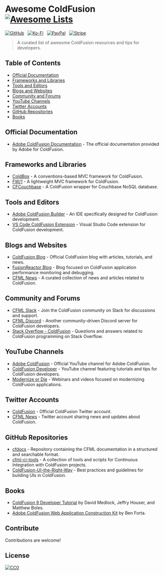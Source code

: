 # Awesome ColdFusion [![Awesome Lists](https://srv-cdn.himpfen.io/badges/awesome-lists/awesomelists-flat.svg)](https://github.com/brandonhimpfen/awesome)

[![GitHub](https://srv-cdn.himpfen.io/badges/github/github-flat.svg)](https://github.com/sponsors/brandonhimpfen/) &nbsp; [![Ko-Fi](https://srv-cdn.himpfen.io/badges/kofi/kofi-flat.svg)](https://ko-fi.com/brandonhimpfen) &nbsp; [![PayPal](https://srv-cdn.himpfen.io/badges/paypal/paypal-flat.svg)](https://paypal.me/brandonhimpfen) &nbsp; [![Stripe](https://srv-cdn.himpfen.io/badges/stripe/stripe-flat.svg)](https://tinyurl.com/e8ymxdw3)

> A curated list of awesome ColdFusion resources and tips for developers.

## Table of Contents

- [Official Documentation](#official-documentation)
- [Frameworks and Libraries](#frameworks-and-libraries)
- [Tools and Editors](#tools-and-editors)
- [Blogs and Websites](#blogs-and-websites)
- [Community and Forums](#community-and-forums)
- [YouTube Channels](#youtube-channels)
- [Twitter Accounts](#twitter-accounts)
- [GitHub Repositories](#github-repositories)
- [Books](#books)

## Official Documentation

- [Adobe ColdFusion Documentation](https://helpx.adobe.com/coldfusion/home.html) - The official documentation provided by Adobe for ColdFusion.

## Frameworks and Libraries

- [ColdBox](https://www.coldbox.org/) - A conventions-based MVC framework for ColdFusion.
- [FW/1](https://github.com/framework-one/fw1) - A lightweight MVC framework for ColdFusion.
- [CFCouchbase](https://github.com/tmercer/cfcouchbase) - A ColdFusion wrapper for Couchbase NoSQL database.

## Tools and Editors

- [Adobe ColdFusion Builder](https://www.adobe.com/products/coldfusion-builder.html) - An IDE specifically designed for ColdFusion development.
- [VS Code ColdFusion Extension](https://marketplace.visualstudio.com/items?itemName=KamasamaK.vscode-coldfusion) - Visual Studio Code extension for ColdFusion development.

## Blogs and Websites

- [ColdFusion Blog](https://coldfusion.adobe.com/blog/) - Official ColdFusion blog with articles, tutorials, and news.
- [FusionReactor Blog](https://www.fusion-reactor.com/blog/) - Blog focused on ColdFusion application performance monitoring and debugging.
- [CFML News](https://cfmlnews.com/) - A curated collection of news and articles related to ColdFusion.

## Community and Forums

- [CFML Slack](https://cfml-slack.herokuapp.com/) - Join the ColdFusion community on Slack for discussions and support.
- [CFML Discord](https://discord.gg/Vu4sehDgER) - Another community-driven Discord server for ColdFusion developers.
- [Stack Overflow - ColdFusion](https://stackoverflow.com/questions/tagged/coldfusion) - Questions and answers related to ColdFusion programming on Stack Overflow.

## YouTube Channels

- [Adobe ColdFusion](https://www.youtube.com/c/adobecoldfusion) - Official YouTube channel for Adobe ColdFusion.
- [ColdFusion Developer](https://www.youtube.com/c/ColdFusionDeveloper) - YouTube channel featuring tutorials and tips for ColdFusion developers.
- [Modernize or Die](https://www.youtube.com/c/modernizeordie) - Webinars and videos focused on modernizing ColdFusion applications.

## Twitter Accounts

- [ColdFusion](https://twitter.com/ColdFusion) - Official ColdFusion Twitter account.
- [CFML News](https://twitter.com/CFML_News) - Twitter account sharing news and updates about ColdFusion.

## GitHub Repositories

- [cfdocs](https://github.com/foundeo/cfdocs) - Repository containing the CFML documentation in a structured and searchable format.
- [cfml-ci-tools](https://github.com/mjclemente/cfml-ci-tools) - A collection of tools and scripts for Continuous Integration with ColdFusion projects.
- [ColdFusion-UI-the-Right-Way](https://github.com/cfjedimaster/ColdFusion-UI-the-Right-Way) - Best practices and guidelines for building UIs in ColdFusion.

## Books

- [ColdFusion 9 Developer Tutorial](https://www.amazon.com/ColdFusion-Developer-Tutorial-David-Medlock/dp/032166034X) by David Medlock, Jeffry Houser, and Matthew Boles.
- [Adobe ColdFusion Web Application Construction Kit](https://www.amazon.com/Adobe-ColdFusion-Application-Construction-Kit/dp/0321890494) by Ben Forta.

## Contribute

Contributions are welcome!

## License

[![CC0](https://mirrors.creativecommons.org/presskit/buttons/88x31/svg/by-sa.svg)](http://creativecommons.org/licenses/by-sa/4.0/)
